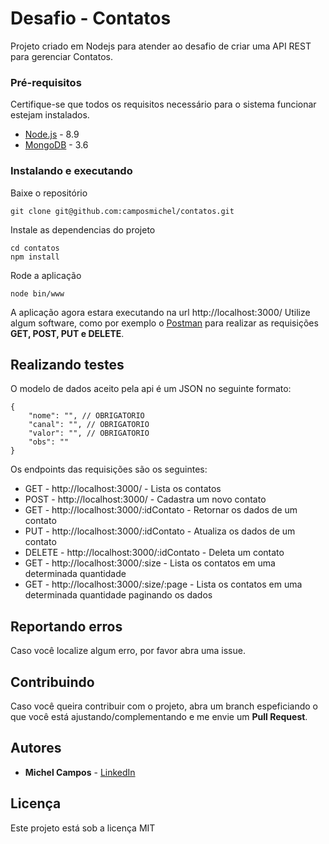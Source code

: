 # Desafio - Contatos

Projeto criado em Nodejs para atender ao desafio de criar uma API REST para gerenciar Contatos.

### Pré-requisitos

Certifique-se que todos os requisitos necessário para o sistema funcionar estejam instalados.

* [Node.js](https://nodejs.org/en/download/) - 8.9
* [MongoDB](https://www.mongodb.com/) - 3.6

### Instalando e executando

Baixe o repositório
```
git clone git@github.com:camposmichel/contatos.git
```

Instale as dependencias do projeto

```
cd contatos
npm install
```

Rode a aplicação

```
node bin/www
```

A aplicação agora estara executando na url http://localhost:3000/
Utilize algum software, como por exemplo o [Postman](https://www.getpostman.com/) para realizar as requisições **GET, POST, PUT e DELETE**.

## Realizando testes

O modelo de dados aceito pela api é um JSON no seguinte formato:
```
{
    "nome": "", // OBRIGATORIO
    "canal": "", // OBRIGATORIO
    "valor": "", // OBRIGATORIO
    "obs": ""
}
```

Os endpoints das requisições são os seguintes:

* GET - http://localhost:3000/ - Lista os contatos
* POST - http://localhost:3000/ - Cadastra um novo contato
* GET - http://localhost:3000/:idContato - Retornar os dados de um contato
* PUT - http://localhost:3000/:idContato - Atualiza os dados de um contato
* DELETE - http://localhost:3000/:idContato - Deleta um contato
* GET - http://localhost:3000/:size - Lista os contatos em uma determinada quantidade
* GET - http://localhost:3000/:size/:page - Lista os contatos em uma determinada quantidade paginando os dados

## Reportando erros

Caso você localize algum erro, por favor abra uma issue.

## Contribuindo

Caso você queira contribuir com o projeto, abra um branch espeficiando o que você está ajustando/complementando e me envie um **Pull Request**.

## Autores

* **Michel Campos** - [LinkedIn](https://www.linkedin.com/in/michel-campos-94a141a2/)

## Licença

Este projeto está sob a licença MIT

